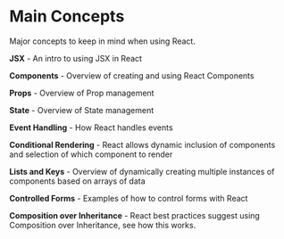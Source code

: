 # Main Concepts

Major concepts to keep in mind when using React.

__JSX__ - An intro to using JSX in React

__Components__ - Overview of creating and using React Components

__Props__ - Overview of Prop management

__State__ - Overview of State management

__Event Handling__ - How React handles events

__Conditional Rendering__ - React allows dynamic inclusion of components and selection of which component to render

__Lists and Keys__ - Overview of dynamically creating multiple instances of components based on arrays of data

__Controlled Forms__ - Examples of how to control forms with React

__Composition over Inheritance__ - React best practices suggest using Composition over Inheritance, see how this works.
